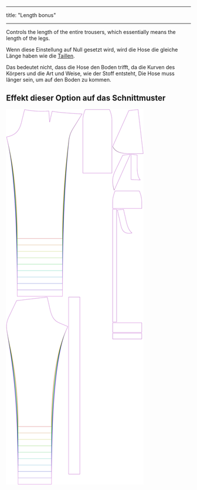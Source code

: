 - - -
title: "Length bonus"
- - -

Controls the length of the entire trousers, which essentially means the length of the legs.

<Note>

Wenn diese Einstellung auf Null gesetzt wird, wird die Hose die gleiche Länge haben wie die [Taillen](/docs/measurements/waisttofloor).

Das bedeutet nicht, dass die Hose den Boden trifft, da die Kurven des Körpers und die Art und Weise, wie der Stoff entsteht,
Die Hose muss länger sein, um auf den Boden zu kommen.

</Note>

## Effekt dieser Option auf das Schnittmuster

![This image shows the effect of this option by superimposing several variants that have a different value for this option](charlie_lengthbonus_sample.svg "Effect of this option on the pattern")

